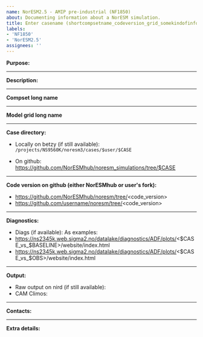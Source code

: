 ```yaml
---
name: NorESM2.5 - AMIP pre-industrial (NF1850)
about: Documenting information about a NorESM simulation.
title: Enter casename (shortcompsetname_codeversion_grid_somekindofinfo_yyyymmdd)
labels:
- 'NF1850' 
- 'NorESM2.5'
assignees: ''
---
```

**Purpose:**

___
**Description:**

___
**Compset long name**

___
**Model grid long name**

___
**Case directory:**
- Locally on betzy (if still available):
`/projects/NS9560K/noresm3/cases/$user/$CASE`

- On github:
https://github.com/NorESMhub/noresm_simulations/tree/$CASE
___
**Code version on github (either NorESMhub or user's fork):**
- https://github.com/NorESMhub/noresm/tree/<code_version>
- https://github.com/username/noresm/tree/<code_version>
___
**Diagnostics:**
- Diags (if available):
As examples:
- https://ns2345k.web.sigma2.no/datalake/diagnostics/ADF/plots/<$CASE_vs_$BASELINE>/website/index.html
- https://ns2345k.web.sigma2.no/datalake/diagnostics/ADF/plots/<$CASE_vs_$OBS>/website/index.html

___
**Output:**
- Raw output on nird (if still available):
- CAM Climos:
___
**Contacts:**

___
**Extra details:**
